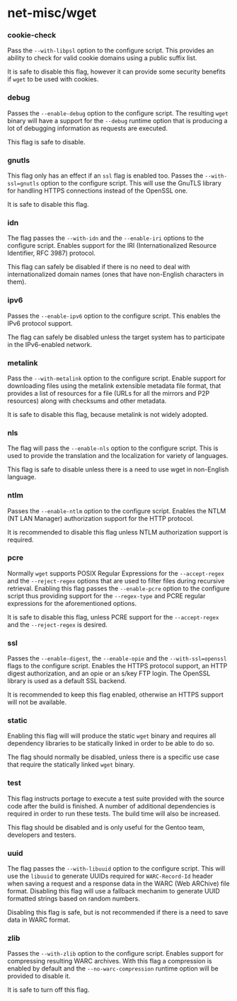 # net-misc/wget

### cookie-check
Pass the `--with-libpsl` option to the configure script. This provides an ability to check for valid cookie domains using a public suffix list.

It is safe to disable this flag, however it can provide some security benefits if `wget` to be used with cookies.

### debug
Passes the `--enable-debug` option to the configure script. The resulting `wget` binary will have a support for the `--debug` runtime option that is producing a lot of debugging information as requests are executed.

This flag is safe to disable.

### gnutls
This flag only has an effect if an `ssl` flag is enabled too. Passes the `--with-ssl=gnutls` option to the configure script. This will use the GnuTLS library for handling HTTPS connections instead of the OpenSSL one.

It is safe to disable this flag.

### idn
The flag passes the `--with-idn` and the `--enable-iri` options to the configure script. Enables support for the IRI (Internationalized Resource Identifier, RFC 3987) protocol.

This flag can safely be disabled if there is no need to deal with internationalized domain names (ones that have non-English characters in them).

### ipv6
Passes the `--enable-ipv6` option to the configure script. This enables the IPv6 protocol support.

The flag can safely be disabled unless the target system has to participate in the IPv6-enabled network.

### metalink
Pass the `--with-metalink` option to the configure script. Enable support for downloading files using the metalink extensible metadata file format, that provides a list of resources for a file (URLs for all the mirrors and P2P resources) along with checksums and other metadata.

It is safe to disable this flag, because metalink is not widely adopted.

### nls
The flag will pass the `--enable-nls` option to the configure script. This is used to provide the translation and the localization for variety of languages.

This flag is safe to disable unless there is a need to use wget in non-English language.

### ntlm
Passes the `--enable-ntlm` option to the configure script. Enables the NTLM (NT LAN Manager) authorization support for the HTTP protocol.

It is recommended to disable this flag unless NTLM authorization support is required.

### pcre
Normally `wget` supports POSIX Regular Expressions for the `--accept-regex` and the `--reject-regex` options that are used to filter files during recursive retrieval. Enabling this flag passes the `--enable-pcre` option to the configure script thus providing support for the `--regex-type` and PCRE regular expressions for the aforementioned options.

It is safe to disable this flag, unless PCRE support for the `--accept-regex` and the `--reject-regex` is desired.

### ssl
Passes the `--enable-digest`, the `--enable-opie` and the `--with-ssl=openssl` flags to the configure script. Enables the HTTPS protocol support, an HTTP digest authorization, and an opie or an s/key FTP login. The OpenSSL library is used as a default SSL backend.

It is recommended to keep this flag enabled, otherwise an HTTPS support will not be available.

### static
Enabling this flag will will produce the static `wget` binary and requires all dependency libraries to be statically linked in order to be able to do so.

The flag should normally be disabled, unless there is a specific use case that require the statically linked `wget` binary.

### test
This flag instructs portage to execute a test suite provided with the source code after the build is finished. A number of additional dependencies is required in order to run these tests. The build time will also be increased.

This flag should be disabled and is only useful for the Gentoo team, developers and testers.

### uuid
The flag passes the `--with-libuuid` option to the configure script. This will use the `libuuid` to generate UUIDs required for `WARC-Record-Id` header when saving a request and a response data in the WARC (Web ARChive) file format. Disabling this flag will use a fallback mechanim to generate UUID formatted strings based on random numbers.

Disabling this flag is safe, but is not recommended if there is a need to save data in WARC format.

### zlib
Passes the `--with-zlib` option to the configure script. Enables support for compressing resulting WARC archives. With this flag a compression is enabled by default and the `--no-warc-compression` runtime option will be provided to disable it.

It is safe to turn off this flag.
